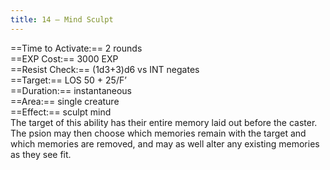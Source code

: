 ```yaml
---
title: 14 – Mind Sculpt
---
```

==Time to Activate:== 2 rounds  
==EXP Cost:== 3000 EXP  
==Resist Check:== (1d3+3)d6 vs INT negates  
==Target:== LOS 50 + 25/F’  
==Duration:== instantaneous  
==Area:== single creature  
==Effect:== sculpt mind  
The target of this ability has their entire memory laid out before the caster. The psion may then choose which memories remain with the target and which memories are removed, and may as well alter any existing memories as they see fit.  
